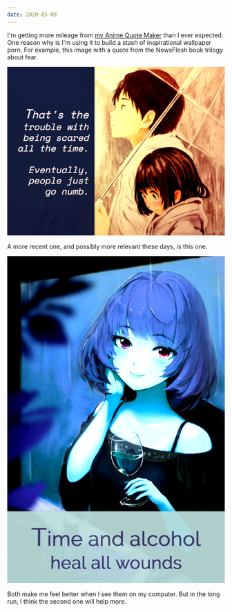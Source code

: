 ```yaml
---
date: 2020-05-08
---
```


I'm getting more mileage from [my Anime Quote Maker](https://www.quotemaker.maxwellantonucci.com/) than I ever expected. One reason why is I'm using it to build a stash of inspirational wallpaper porn. For example, this image with a quote from the NewsFlesh book trilogy about fear.

!["A quote image about being scared so often, it eventually makes one go numb."](/assets/images/notes/quote-wallpaper-1.png)

A more recent one, and possibly more relevant these days, is this one.

!["A quote about time and alcohol healing all wounds."](/assets/images/notes/quote-wallpaper-2.png)

Both make me feel better when I see them on my computer. But in the long run, I think the second one will help more.

